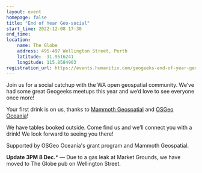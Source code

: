 ```yaml
---
layout: event
homepage: false
title: "End of Year Geo-social"
start_time: 2022-12-08 17:30
end_time: 
location:
    name: The Globe
    address: 495-497 Wellington Street, Perth
    latitude: -31.9516241
    longitude: 115.8584903
registration_url: https://events.humanitix.com/geogeeks-end-of-year-geo-social
---
```

Join us for a social catchup with the WA open geospatial community.
We’ve had some great Geogeeks meetups this year and we’d love to see everyone once more!

Your first drink is on us, thanks to [Mammoth Geospatial](https://mammothgeospatial.com/) and [OSGeo Oceania](https://osgeo-oceania.org/)!

We have tables booked outside. Come find us and we’ll connect you with a drink! We look forward to seeing you there!

Supported by OSGeo Oceania's grant program and Mammoth Geospatial.

**Update 3PM 8 Dec.*** — Due to a gas leak at Market Grounds, we have moved to The Globe pub on Wellington Street.
